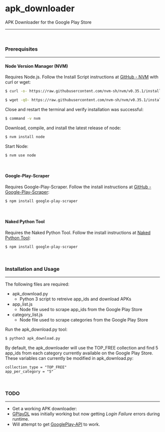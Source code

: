 # apk_downloader
APK Downloader for the Google Play Store

---

&nbsp; 

### Prerequisites

---

#### Node Version Manager (NVM)

Requires Node.js.  Follow the Install Script instructions at [GitHub - NVM](https://github.com/nvm-sh/nvm#installation-and-update) with curl or wget:

```sh
$ curl -o- https://raw.githubusercontent.com/nvm-sh/nvm/v0.35.1/install.sh | bash
```

```sh
$ wget -qO- https://raw.githubusercontent.com/nvm-sh/nvm/v0.35.1/install.sh | bash
```

Close and restart the terminal and verify installation was successful:

```sh
$ command -v nvm
```

Download, compile, and install the latest release of node:

```sh
$ nvm install node
```

Start Node:
```sh
$ nvm use node
```

&nbsp; 

#### Google-Play-Scraper

Requires Google-Play-Scraper.  Follow the install instructions at [GitHub - Google-Play-Scraper](https://github.com/facundoolano/google-play-scraper):
```sh
$ npm install google-play-scraper
```

&nbsp; 

#### Naked Python Tool

Requires the Naked Python Tool.  Follow the install instructions at [Naked Python Tool](https://github.com/facundoolano/google-play-scraper):
```sh
$ npm install google-play-scraper
```

&nbsp; 

### Installation and Usage

---

The following files are required:
* apk_download.py
  * Python 3 script to retreive app_ids and download APKs
* app_list.js
  * Node file used to scrape app_ids from the Google Play Store
* category_list.js
  * Node file used to scrape categories from the Google Play Store
 
Run the apk_download.py tool:
```sh
$ python3 apk_download.py
```

By default, the apk_downloader will use the TOP_FREE collection and find 5 app_ids from each category currently available on the Google Play Store.  These variables can currently be modified in apk_download.py:

```
collection_type = "TOP_FREE"
app_per_category = "5"
```

&nbsp; 

### TODO

---

- Get a working APK downloader:
- [GPlayDL](https://github.com/rehmatworks/gplaydl) was initially working but now getting _Login Failure_ errors during runtime.
- Will attempt to get [GooglePlay-API](https://github.com/NoMore201/googleplay-api) to work.
